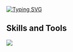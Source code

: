 [![Typing SVG](https://readme-typing-svg.demolab.com?font=Fira+Code&pause=100&color=4D4D4D&vCenter=true&random=false&width=500&lines=Hi+Guys!;Im+Qoqnus+master;Im+a+litte+flutter+developer)](https://git.io/typing-svg)

## Skills and Tools
<img src='https://skillicons.dev/icons?i=python,django,flutter,dart,discord,linux,pycharm,vscode,postman&perline=10'>
